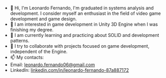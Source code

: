 - 👋 Hi, I'm Leonardo Fernando, I'm graduated in systems analysis and development. I consider myself an enthusiast in the field of video game development and game design.
- 👀 I am interested in game development in Unity 3D Engine when I was finishing my degree.
- 🌱 I am currently learning and practicing about SOLID and development patterns.
- 💞️ I try to collaborate with projects focused on game development, independent of the Engine.
- 📫 My contacts:
- Email: leonardo.fernando06@gmail.com
- LinkedIn: <a href="linkedin.com/in/leonardo-fernando-87a887172">linkedin.com/in/leonardo-fernando-87a887172</a>

<!---
LeonardoFernandoSS/LeonardoFernandoSS is a ✨ special ✨ repository because its `README.md` (this file) appears on your GitHub profile.
You can click the Preview link to take a look at your changes.
--->
